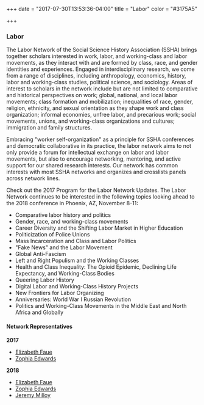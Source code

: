 +++
date = "2017-07-30T13:53:36-04:00"
title = "Labor"
color = "#3175A5"

+++

### Labor

The Labor Network of the Social Science History Association (SSHA) brings together scholars interested in work, labor, and working-class and labor movements, as they interact with and are formed by class, race, and gender identities and experiences.  Engaged in interdisciplinary research, we come from a range of disciplines, including anthropology, economics, history, labor and working-class studies, political science, and sociology.  Areas of interest to scholars in the network include but are not limited to comparative and historical perspectives on work; global, national, and local labor movements; class formation and mobilization; inequalities of race, gender, religion, ethnicity, and sexual orientation as they shape work and class organization;  informal economies, unfree labor, and precarious work; social movements, unions, and working-class organizations and cultures; immigration and family structures.  

Embracing "worker self-organization" as a principle for SSHA conferences and democratic collaborative in its practice, the labor network aims to not only provide a forum for intellectual exchange on labor and labor movements, but also to encourage networking, mentoring, and active support for our shared research interests. Our network has common interests with most SSHA networks and organizes and crosslists panels across network lines.

Check out the 2017 Program for the Labor Network Updates. The Labor Network continues to be interested in the following topics looking ahead to the 2018 conference in Phoenix, AZ, November 8-11:

- Comparative labor history and politics
- Gender, race, and working-class movements
- Career Diversity and the Shifting Labor Market in Higher Education
- Politicization of Police Unions
- Mass Incarceration and Class and Labor Politics
- "Fake News" and the Labor Movement
- Global Anti-Fascism
- Left and Right Populism and the Working Classes
- Health and Class Inequality: The Opioid Epidemic, Declining Life Expectancy, and Working-Class Bodies
- Queering Labor History
- Digital Labor and Working-Class History Projects
- New Frontiers for Labor Organizing
- Anniversaries:  World War I Russian Revolution
- Politics and Working-Class Movements in the Middle East and North Africa and Globally

#### Network Representatives

**2017**

- [Elizabeth Faue](ad5247@wayne.edu)
- [Zophia Edwards](zedwards@providence.edu)

**2018**

- [Elizabeth Faue](ad5247@wayne.edu)
- [Zophia Edwards](zedwards@providence.edu)
- [Jeremy Milloy](jeremymilloy@trentu.ca)
